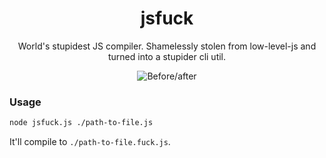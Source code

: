<div align='center'>
<h1>jsfuck</h1>
<p>World's stupidest JS compiler. Shamelessly stolen from low-level-js and turned into a stupider cli util.</p>

<img src='https://user-images.githubusercontent.com/34040324/181676533-6b461b18-b2be-445d-8e08-d56d5125a65e.png' alt='Before/after' />
</div>

### Usage

```bash
node jsfuck.js ./path-to-file.js
```

It'll compile to `./path-to-file.fuck.js`.
